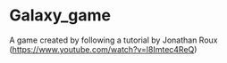 # Galaxy_game
A game created by following a tutorial by Jonathan Roux (https://www.youtube.com/watch?v=l8Imtec4ReQ)
